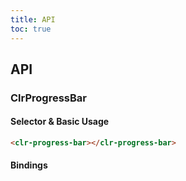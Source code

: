 ```yaml
---
title: API
toc: true
---
```


## API

### ClrProgressBar

#### Selector & Basic Usage

<DocDemo toggle="false">

```html
<clr-progress-bar></clr-progress-bar>
```

</DocDemo>

#### Bindings

<DocComponentApi component="ClrProgressBar" item="bindings" />
